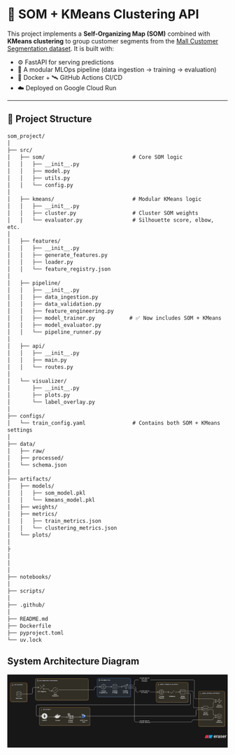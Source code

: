 # 🧠 SOM + KMeans Clustering API

This project implements a **Self-Organizing Map (SOM)** combined with **KMeans clustering** to group customer segments from the [Mall Customer Segmentation dataset](https://www.kaggle.com/datasets/vjchoudhary7/customer-segmentation-tutorial). It is built with:

- ⚙️ FastAPI for serving predictions
- 🧪 A modular MLOps pipeline (data ingestion → training → evaluation)
- 🐳 Docker + 🛰️ GitHub Actions CI/CD
- ☁️ Deployed on Google Cloud Run

---

## 📁 Project Structure

```
som_project/
│
├── src/
│   ├── som/                            # Core SOM logic
│   │   ├── __init__.py
│   │   ├── model.py
│   │   ├── utils.py
│   │   └── config.py
│
│   ├── kmeans/                         # Modular KMeans logic
│   │   ├── __init__.py
│   │   ├── cluster.py                  # Cluster SOM weights
│   │   └── evaluator.py                # Silhouette score, elbow, etc.
│
│   ├── features/
│   │   ├── __init__.py
│   │   ├── generate_features.py
│   │   ├── loader.py
│   │   └── feature_registry.json
│
│   ├── pipeline/
│   │   ├── __init__.py
│   │   ├── data_ingestion.py
│   │   ├── data_validation.py
│   │   ├── feature_engineering.py
│   │   ├── model_trainer.py           # ✅ Now includes SOM + KMeans
│   │   ├── model_evaluator.py
│   │   └── pipeline_runner.py
│
│   ├── api/
│   │   ├── __init__.py
│   │   ├── main.py
│   │   └── routes.py
│
│   └── visualizer/
│       ├── __init__.py
│       ├── plots.py
│       └── label_overlay.py
│
├── configs/
│   └── train_config.yaml               # Contains both SOM + KMeans settings
│
├── data/
│   ├── raw/
│   ├── processed/
│   └── schema.json
│
├── artifacts/
│   ├── models/
│   │   ├── som_model.pkl
│   │   └── kmeans_model.pkl
│   ├── weights/
│   ├── metrics/
│   │   ├── train_metrics.json
│   │   └── clustering_metrics.json
│   └── plots/
│
├
│   
│   
│
├── notebooks/
│
├── scripts/
│
├── .github/
│
├── README.md
├── Dockerfile
├── pyproject.toml
└── uv.lock
```

## System Architecture Diagram
![alt text](diagram-export-7-13-2025-12_23_11-PM.png)